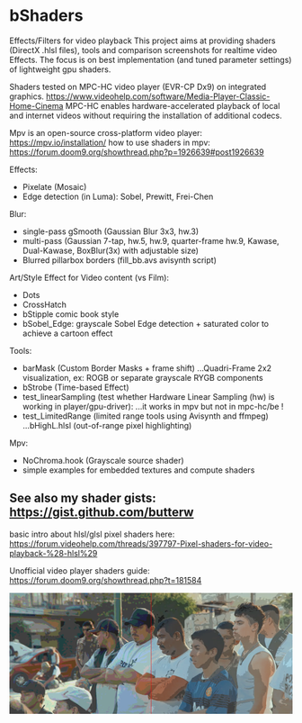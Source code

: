 # bShaders
Effects/Filters for video playback 
This project aims at providing shaders (DirectX .hlsl files), tools and comparison screenshots for realtime video Effects. The focus is on best implementation (and tuned parameter settings) of lightweight gpu shaders.

Shaders tested on MPC-HC video player (EVR-CP Dx9) on integrated graphics. https://www.videohelp.com/software/Media-Player-Classic-Home-Cinema
MPC-HC enables hardware-accelerated playback of local and internet videos without requiring the installation of additional codecs.

Mpv is an open-source cross-platform video player: https://mpv.io/installation/
how to use shaders in mpv: https://forum.doom9.org/showthread.php?p=1926639#post1926639 

Effects:
- Pixelate (Mosaic)
- Edge detection (in Luma): Sobel, Prewitt, Frei-Chen 

Blur:
- single-pass gSmooth (Gaussian Blur 3x3, hw.3)
- multi-pass (Gaussian 7-tap, hw.5, hw.9, quarter-frame hw.9, Kawase, Dual-Kawase, BoxBlur(3x) with adjustable size)
- Blurred pillarbox borders (fill_bb.avs avisynth script)

Art/Style Effect for Video content (vs Film):
- Dots
- CrossHatch
- bStipple comic book style
- bSobel_Edge: grayscale Sobel Edge detection + saturated color to achieve a cartoon effect 

Tools:
- barMask (Custom Border Masks + frame shift)
...Quadri-Frame 2x2 visualization, ex: ROGB or separate grayscale RYGB components 
- bStrobe (Time-based Effect)
- test_linearSampling (test whether Hardware Linear Sampling (hw) is working in player/gpu-driver): 
...it works in mpv but not in mpc-hc/be !
- test_LimitedRange (limited range tools using Avisynth and ffmpeg)
...bHighL.hlsl (out-of-range pixel highlighting)

Mpv:
- NoChroma.hook (Grayscale source shader)
- simple examples for embedded textures and compute shaders


See also my shader gists: https://gist.github.com/butterw
---


basic intro about hlsl/glsl pixel shaders here:
https://forum.videohelp.com/threads/397797-Pixel-shaders-for-video-playback-%28-hlsl%29

Unofficial video player shaders guide: https://forum.doom9.org/showthread.php?t=181584

![](./assets/Posterize.vs.Posterize2_8-b.png)
